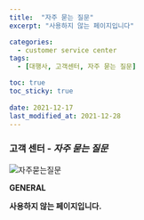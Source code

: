 ```yaml
---
title:  "자주 묻는 질문"
excerpt: "사용하지 않는 페이지입니다"

categories:
  - customer service center
tags:
  - [대행사, 고객센터, 자주 묻는 질문]

toc: true
toc_sticky: true
 
date: 2021-12-17
last_modified_at: 2021-12-28
---
```

### 고객 센터 - *자주 묻는 질문*
![자주묻는질문](https://user-images.githubusercontent.com/95394003/147037821-10c3442f-9a25-4c21-867b-2c394f66bbc9.jpeg)<br>

**GENERAL**

**사용하지 않는 페이지입니다.**

